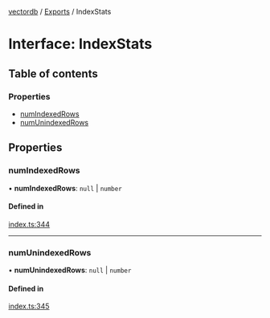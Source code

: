 [vectordb](../README.md) / [Exports](../modules.md) / IndexStats

# Interface: IndexStats

## Table of contents

### Properties

- [numIndexedRows](IndexStats.md#numindexedrows)
- [numUnindexedRows](IndexStats.md#numunindexedrows)

## Properties

### numIndexedRows

• **numIndexedRows**: ``null`` \| `number`

#### Defined in

[index.ts:344](https://github.com/lancedb/lancedb/blob/7856a94/node/src/index.ts#L344)

___

### numUnindexedRows

• **numUnindexedRows**: ``null`` \| `number`

#### Defined in

[index.ts:345](https://github.com/lancedb/lancedb/blob/7856a94/node/src/index.ts#L345)
